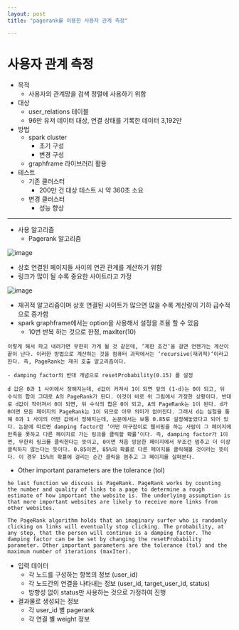 ```yaml
---
layout: post
title: "pagerank를 이용한 사용자 관계 측정"

---
```


# 사용자 관계 측정

- 목적
  - 사용자의 관계망을 검색 정렬에 사용하기 위함
- 대상
  - user_relations 테이블
  - 96만 유저 데이터 대상, 연결 상태를 기록한 데이터 3,192만
- 방법
  - spark cluster
    - 초기 구성
    - 변경 구성
  - graphframe 라이브러리 활용
- 테스트
  - 기존 클러스터
    - 200만 건 대상 테스트 시 약 360초 소요
  - 변경 클러스터
    - 성능 향상

------

- 사용 알고리즘
  - Pagerank 알고리즘

![image](<https://upload.wikimedia.org/wikipedia/commons/thumb/6/69/PageRank-hi-res.png/640px-PageRank-hi-res.png>)


  - 상호 연결된 페이지들 사이의 연관 관계를 계산하기 위함
  - 링크가 많이 될 수록 중요한 사이트라고 가정

![image](https://sungmoon.files.wordpress.com/2012/08/screen-shot-2012-08-25-at-4-46-19-am.png)

  - 재귀적 알고리즘이며 상호 연결된 사이트가 많으면 많을 수록 계산량이 기하 급수적으로 증가함
  - spark graphframe에서는 option을 사용해서 설정을 조율 할 수 있음
    - 10번 반복 하는 것으로 한정, maxIter(10)
```
이렇게 해서 파고 내려가면 무한히 가게 될 것 같은데, ‘제한 조건’을 걸면 언젠가는 계산이 끝이 난다. 이러한 방법으로 계산하는 것을 컴퓨터 과학에서는 ‘recursive(재귀적)‘이라고 한다. 즉, PageRank는 재귀 호출 알고리즘이다.
```

    - damping factor의 반대 개념으로 resetProbability(0.15) 를 설정
```
d 값은 0과 1 사이에서 정해지는데, d값이 커져서 1이 되면 앞의 (1-d)는 0이 되고, 뒤 수식의 합이 그대로 A의 PageRank가 된다. 이것이 바로 위 그림에서 가정한 상황이다. 반대로 d값이 작아져서 0이 되면, 뒤 수식의 합은 0이 되고, A의 PageRank는 1이 된다. d가 0이면 모든 페이지의 PageRank는 1이 되므로 아무 의미가 없어진다. 그래서 d는 실험을 통해 0과 1 사이의 어떤 값에서 정해지는데, 논문에서는 보통 0.85로 설정해놓았다고 되어 있다. 논문에 따르면 damping factor란 ‘어떤 마구잡이로 웹서핑을 하는 사람이 그 페이지에 만족을 못하고 다른 페이지로 가는 링크를 클릭할 확률‘이다. 즉, damping factor가 1이면, 무한히 링크를 클릭한다는 뜻이고, 0이면 처음 방문한 페이지에서 무조건 멈추고 더 이상 클릭하지 않는다는 뜻이다. 0.85이면, 85%의 확률로 다른 페이지를 클릭해볼 것이라는 뜻이다. 이 경우 15%의 확률에 걸리는 순간 클릭을 멈추고 그 페이지를 살펴본다.
```

  - Other important parameters are the tolerance (tol) 

```
he last function we discuss is PageRank. PageRank works by counting the number and quality of links to a page to determine a rough estimate of how important the website is. The underlying assumption is that more important websites are likely to receive more links from other websites.

The PageRank algorithm holds that an imaginary surfer who is randomly clicking on links will eventually stop clicking. The probability, at any step, that the person will continue is a damping factor. The damping factor can be be set by changing the resetProbability parameter. Other important parameters are the tolerance (tol) and the maximum number of iterations (maxIter).
```

- 입력 데이터
  - 각 노드를 구성하는 항목의 정보 (user_id)
  - 각 노드간의 연결을 나타내는 정보 (user_id, target_user_id, status)
  - 방향성 없이 status만 사용하는 것으로 가정하여 진행
- 결과물로 생성되는 정보
  - 각 user_id 별 pagerank
  - 각 연결 별 weight 정보
